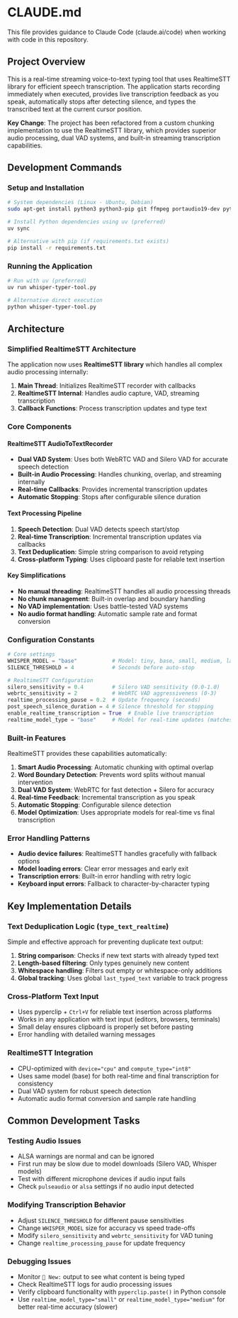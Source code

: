 # CLAUDE.md

This file provides guidance to Claude Code (claude.ai/code) when working with code in this repository.

## Project Overview

This is a real-time streaming voice-to-text typing tool that uses RealtimeSTT library for efficient speech transcription. The application starts recording immediately when executed, provides live transcription feedback as you speak, automatically stops after detecting silence, and types the transcribed text at the current cursor position.

**Key Change**: The project has been refactored from a custom chunking implementation to use the RealtimeSTT library, which provides superior audio processing, dual VAD systems, and built-in streaming transcription capabilities.

## Development Commands

### Setup and Installation
```bash
# System dependencies (Linux - Ubuntu, Debian)
sudo apt-get install python3 python3-pip git ffmpeg portaudio19-dev python3-dev

# Install Python dependencies using uv (preferred)
uv sync

# Alternative with pip (if requirements.txt exists)
pip install -r requirements.txt
```

### Running the Application
```bash
# Run with uv (preferred)
uv run whisper-typer-tool.py

# Alternative direct execution
python whisper-typer-tool.py
```

## Architecture

### Simplified RealtimeSTT Architecture

The application now uses **RealtimeSTT library** which handles all complex audio processing internally:

1. **Main Thread**: Initializes RealtimeSTT recorder with callbacks
2. **RealtimeSTT Internal**: Handles audio capture, VAD, streaming transcription
3. **Callback Functions**: Process transcription updates and type text

### Core Components

#### RealtimeSTT AudioToTextRecorder
- **Dual VAD System**: Uses both WebRTC VAD and Silero VAD for accurate speech detection
- **Built-in Audio Processing**: Handles chunking, overlap, and streaming internally
- **Real-time Callbacks**: Provides incremental transcription updates
- **Automatic Stopping**: Stops after configurable silence duration

#### Text Processing Pipeline
1. **Speech Detection**: Dual VAD detects speech start/stop
2. **Real-time Transcription**: Incremental transcription updates via callbacks
3. **Text Deduplication**: Simple string comparison to avoid retyping
4. **Cross-platform Typing**: Uses clipboard paste for reliable text insertion

#### Key Simplifications
- **No manual threading**: RealtimeSTT handles all audio processing threads
- **No chunk management**: Built-in overlap and boundary handling
- **No VAD implementation**: Uses battle-tested VAD systems
- **No audio format handling**: Automatic sample rate and format conversion

### Configuration Constants

```python
# Core settings
WHISPER_MODEL = "base"           # Model: tiny, base, small, medium, large  
SILENCE_THRESHOLD = 4            # Seconds before auto-stop

# RealtimeSTT Configuration
silero_sensitivity = 0.4         # Silero VAD sensitivity (0.0-1.0)
webrtc_sensitivity = 2           # WebRTC VAD aggressiveness (0-3)
realtime_processing_pause = 0.2  # Update frequency (seconds)
post_speech_silence_duration = 4 # Silence threshold for stopping
enable_realtime_transcription = True  # Enable live transcription
realtime_model_type = "base"     # Model for real-time updates (matches WHISPER_MODEL)
```

### Built-in Features

RealtimeSTT provides these capabilities automatically:

1. **Smart Audio Processing**: Automatic chunking with optimal overlap
2. **Word Boundary Detection**: Prevents word splits without manual intervention
3. **Dual VAD System**: WebRTC for fast detection + Silero for accuracy
4. **Real-time Feedback**: Incremental transcription as you speak
5. **Automatic Stopping**: Configurable silence detection
6. **Model Optimization**: Uses appropriate models for real-time vs final transcription

### Error Handling Patterns

- **Audio device failures**: RealtimeSTT handles gracefully with fallback options
- **Model loading errors**: Clear error messages and early exit
- **Transcription errors**: Built-in error handling with retry logic
- **Keyboard input errors**: Fallback to character-by-character typing

## Key Implementation Details

### Text Deduplication Logic (`type_text_realtime`)
Simple and effective approach for preventing duplicate text output:

1. **String comparison**: Checks if new text starts with already typed text
2. **Length-based filtering**: Only types genuinely new content
3. **Whitespace handling**: Filters out empty or whitespace-only additions
4. **Global tracking**: Uses global `last_typed_text` variable to track progress

### Cross-Platform Text Input
- Uses pyperclip + `Ctrl+V` for reliable text insertion across platforms
- Works in any application with text input (editors, browsers, terminals)
- Small delay ensures clipboard is properly set before pasting
- Error handling with detailed warning messages

### RealtimeSTT Integration
- CPU-optimized with `device="cpu"` and `compute_type="int8"`  
- Uses same model (base) for both real-time and final transcription for consistency
- Dual VAD system for robust speech detection
- Automatic audio format conversion and sample rate handling

## Common Development Tasks

### Testing Audio Issues  
- ALSA warnings are normal and can be ignored
- First run may be slow due to model downloads (Silero VAD, Whisper models)
- Test with different microphone devices if audio input fails
- Check `pulseaudio` or `alsa` settings if no audio input detected

### Modifying Transcription Behavior
- Adjust `SILENCE_THRESHOLD` for different pause sensitivities
- Change `WHISPER_MODEL` size for accuracy vs speed trade-offs
- Modify `silero_sensitivity` and `webrtc_sensitivity` for VAD tuning
- Change `realtime_processing_pause` for update frequency

### Debugging Issues
- Monitor `💬 New:` output to see what content is being typed
- Check RealtimeSTT logs for audio processing issues
- Verify clipboard functionality with `pyperclip.paste()` in Python console
- Use `realtime_model_type="small"` or `realtime_model_type="medium"` for better real-time accuracy (slower)